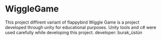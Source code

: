# WiggleGame
This project diffirent variant of flappybird
Wiggle Game is a project developed through unity for educational purposes. Unity tools and c# were used carefully while developing this project.
developer: burak_üstün
